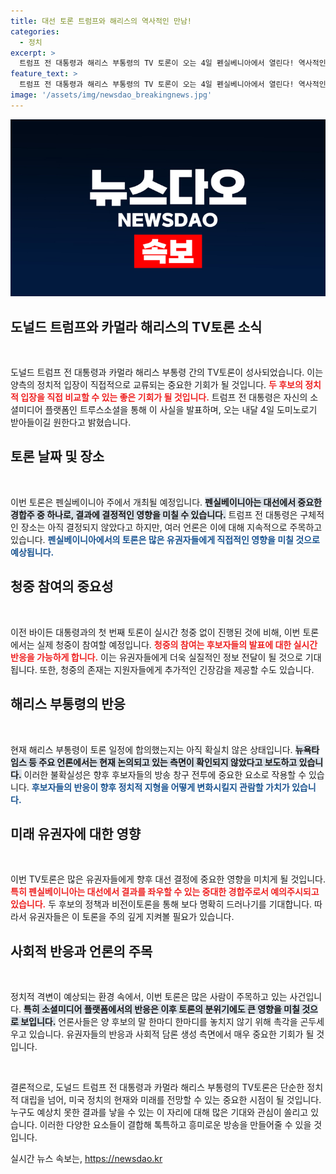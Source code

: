 ```yaml
---
title: 대선 토론 트럼프와 해리스의 역사적인 만남!
categories:
  - 정치
excerpt: >
  트럼프 전 대통령과 해리스 부통령의 TV 토론이 오는 4일 펜실베니아에서 열린다! 역사적인 대결의 일주일 전, 발표된 합의의 이면은? 클릭해서 모든 비하인드를 확인하세요!
feature_text: >
  트럼프 전 대통령과 해리스 부통령의 TV 토론이 오는 4일 펜실베니아에서 열린다! 역사적인 대결의 일주일 전, 발표된 합의의 이면은? 클릭해서 모든 비하인드를 확인하세요!
image: '/assets/img/newsdao_breakingnews.jpg'
---
```


<p><img src="/assets/img/newsdao_breakingnews.jpg" alt="flaretime 속보" /></p>

<h2 data-ke-size="size26">도널드 트럼프와 카멀라 해리스의 TV토론 소식</h2>

<p data-ke-size="size16">&nbsp;</p>

<p>도널드 트럼프 전 대통령과 카멀라 해리스 부통령 간의 TV토론이 성사되었습니다. 이는 양측의 정치적 입장이 직접적으로 교류되는 중요한 기회가 될 것입니다. <b><span style="color: #ee2323;">두 후보의 정치적 입장을 직접 비교할 수 있는 좋은 기회가 될 것입니다.</span></b> 트럼프 전 대통령은 자신의 소셜미디어 플랫폼인 트루스소셜을 통해 이 사실을 발표하며, 오는 내달 4일 도미노로기 받아들이길 원한다고 밝혔습니다. </p>

<h2 data-ke-size="size26">토론 날짜 및 장소</h2>

<p data-ke-size="size16">&nbsp;</p>

<p>이번 토론은 펜실베이니아 주에서 개최될 예정입니다. <b><span style="background-color: #21538527;">펜실베이니아는 대선에서 중요한 경합주 중 하나로, 결과에 결정적인 영향을 미칠 수 있습니다.</span></b> 트럼프 전 대통령은 구체적인 장소는 아직 결정되지 않았다고 하지만, 여러 언론은 이에 대해 지속적으로 주목하고 있습니다. <b><span style="color: #1a5490;">펜실베이니아에서의 토론은 많은 유권자들에게 직접적인 영향을 미칠 것으로 예상됩니다.</span></b></p>

<h2 data-ke-size="size26">청중 참여의 중요성</h2>

<p data-ke-size="size16">&nbsp;</p>

<p>이전 바이든 대통령과의 첫 번째 토론이 실시간 청중 없이 진행된 것에 비해, 이번 토론에서는 실제 청중이 참여할 예정입니다. <b><span style="color: #ee2323;">청중의 참여는 후보자들의 발표에 대한 실시간 반응을 가능하게 합니다.</span></b> 이는 유권자들에게 더욱 실질적인 정보 전달이 될 것으로 기대됩니다. 또한, 청중의 존재는 지원자들에게 추가적인 긴장감을 제공할 수도 있습니다. </p>

<h2 data-ke-size="size26">해리스 부통령의 반응</h2>

<p data-ke-size="size16">&nbsp;</p>

<p>현재 해리스 부통령이 토론 일정에 합의했는지는 아직 확실치 않은 상태입니다. <b><span style="background-color: #21538527;">뉴욕타임스 등 주요 언론에서는 현재 논의되고 있는 측면이 확인되지 않았다고 보도하고 있습니다.</span></b> 이러한 불확실성은 향후 후보자들의 방송 창구 전투에 중요한 요소로 작용할 수 있습니다. <b><span style="color: #1a5490;">후보자들의 반응이 향후 정치적 지형을 어떻게 변화시킬지 관람할 가치가 있습니다.</span></b> </p>

<h2 data-ke-size="size26">미래 유권자에 대한 영향</h2>

<p data-ke-size="size16">&nbsp;</p>

<p>이번 TV토론은 많은 유권자들에게 향후 대선 결정에 중요한 영향을 미치게 될 것입니다. <b><span style="color: #ee2323;">특히 펜실베이니아는 대선에서 결과를 좌우할 수 있는 중대한 경합주로서 예의주시되고 있습니다.</span></b> 두 후보의 정책과 비전이토론을 통해 보다 명확히 드러나기를 기대합니다. 따라서 유권자들은 이 토론을 주의 깊게 지켜볼 필요가 있습니다.</p>

<h2 data-ke-size="size26">사회적 반응과 언론의 주목</h2>

<p data-ke-size="size16">&nbsp;</p>

<p>정치적 격변이 예상되는 환경 속에서, 이번 토론은 많은 사람이 주목하고 있는 사건입니다. <b><span style="background-color: #21538527;">특히 소셜미디어 플랫폼에서의 반응은 이후 토론의 분위기에도 큰 영향을 미칠 것으로 보입니다.</span></b> 언론사들은 양 후보의 말 한마디 한마디를 놓치지 않기 위해 촉각을 곤두세우고 있습니다. 유권자들의 반응과 사회적 담론 생성 측면에서 매우 중요한 기회가 될 것입니다. </p>

<p data-ke-size="size16">&nbsp;</p> 

<p>결론적으로, 도널드 트럼프 전 대통령과 카멀라 해리스 부통령의 TV토론은 단순한 정치적 대립을 넘어, 미국 정치의 현재와 미래를 전망할 수 있는 중요한 시점이 될 것입니다. 누구도 예상치 못한 결과를 낳을 수 있는 이 자리에 대해 많은 기대와 관심이 쏠리고 있습니다. 이러한 다양한 요소들이 결합해 톡특하고 흥미로운 방송을 만들어줄 수 있을 것입니다.</p>
실시간 뉴스 속보는, <a href="https://newsdao.kr" rel="dofollow">https://newsdao.kr</a>


